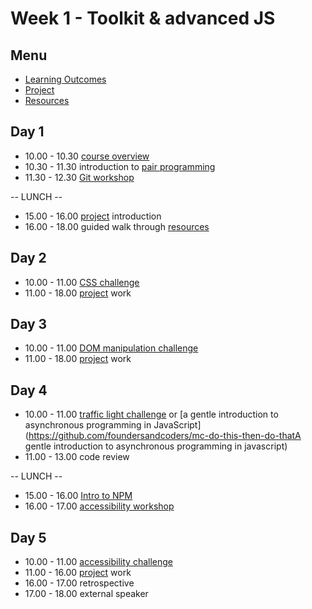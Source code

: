 # Week 1 - Toolkit & advanced JS


## Menu
- [Learning Outcomes](learning-outcomes.md)
- [Project](project.md)
- [Resources](resources.md)


## Day 1

- 10.00 - 10.30 [course overview](../overview.md)
- 10.30 - 11.30 introduction to [pair programming](pair-programming.md)
- 11.30 - 12.30 [Git workshop](https://github.com/foundersandcoders/git-workflow-workshop-for-two)

-- LUNCH --

- 15.00 - 16.00 [project](project.md) introduction
- 16.00 - 18.00 guided walk through [resources](resources.md)


## Day 2

- 10.00 - 11.00 [CSS challenge](https://github.com/foundersandcoders/css-gallery-challenge)
- 11.00 - 18.00 [project](project.md) work


## Day 3

- 10.00 - 11.00 [DOM manipulation challenge](https://github.com/foundersandcoders/DOM-manipulation-Challenge)
- 11.00 - 18.00 [project](project.md) work


## Day 4

- 10.00 - 11.00 [traffic light challenge](https://github.com/foundersandcoders/morning-challenge-traffic-lights) or [a gentle introduction to asynchronous programming in JavaScript](https://github.com/foundersandcoders/mc-do-this-then-do-thatA gentle introduction to asynchronous programming in javascript)
- 11.00 - 13.00 code review

-- LUNCH --

- 15.00 - 16.00 [Intro to NPM](https://github.com/foundersandcoders/npm-introduction)
- 16.00 - 17.00 [accessibility workshop](https://github.com/foundersandcoders/web-accessibility/blob/master/putting-yourself-in-someone-elses-shoes.md)


## Day 5

- 10.00 - 11.00 [accessibility challenge](https://github.com/foundersandcoders/accessibility-challenge)
- 11.00 - 16.00 [project](project.md) work
- 16.00 - 17.00 retrospective
- 17.00 - 18.00 external speaker

